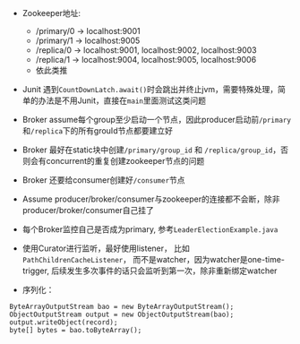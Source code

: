 - Zookeeper地址:
    - /primary/0 -> localhost:9001
    - /primary/1 -> localhost:9005
    - /replica/0 -> localhost:9001, localhost:9002, localhost:9003
    - /replica/1 -> localhost:9004, localhost:9005, localhost:9006
    - 依此类推
   
- Junit 遇到`CountDownLatch.await()`时会跳出并终止jvm，需要特殊处理，简单的办法是不用Junit，直接在`main`里面测试这类问题
    
- Broker assume每个group至少启动一个节点，因此producer启动前`/primary`和`/replica`下的所有grouId节点都要建立好

- Broker 最好在static块中创建`/primary/group_id` 和 `/replica/group_id`，否则会有concurrent的重复创建zookeeper节点的问题

- Broker 还要给consumer创建好`/consumer`节点

- Assume producer/broker/consumer与zookeeper的连接都不会断，除非producer/broker/consumer自己挂了

- 每个Broker监控自己是否成为primary, 参考`LeaderElectionExample.java`

- 使用Curator进行监听，最好使用listener， 比如`PathChildrenCacheListener`， 而不是watcher，因为watcher是one-time-trigger,
后续发生多次事件的话只会监听到第一次，除非重新绑定watcher

- 序列化：
```
ByteArrayOutputStream bao = new ByteArrayOutputStream();
ObjectOutputStream output = new ObjectOutputStream(bao);
output.writeObject(record);
byte[] bytes = bao.toByteArray();
```